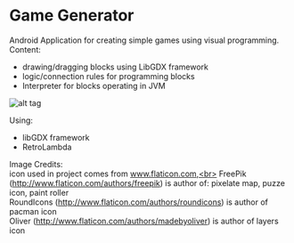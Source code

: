 # Game Generator
Android Application for creating simple games using visual programming.<br>
Content:<br>
* drawing/dragging blocks using LibGDX framework
* logic/connection rules for programming blocks
* Interpreter for blocks operating in JVM 

![alt tag](http://i.imgur.com/EzoJo9N.png)

Using:<br>
* libGDX framework
* RetroLambda

Image Credits:<br>
icon used in project comes from  www.flaticon.com,<br>
FreePik (http://www.flaticon.com/authors/freepik) is author of: pixelate map, puzze icon, paint roller<br>
RoundIcons (http://www.flaticon.com/authors/roundicons) is author of pacman icon<br>
Oliver (http://www.flaticon.com/authors/madebyoliver) is author of layers icon<br>
